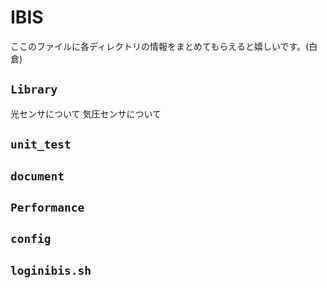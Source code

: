 # IBIS
ここのファイルに各ディレクトリの情報をまとめてもらえると嬉しいです。(白倉)


## `Library`
光センサについて
気圧センサについて

## `unit_test`
 


## `document`




## `Performance`


## `config`


## `loginibis.sh`
